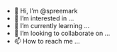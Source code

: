 - 👋 Hi, I’m @spreemark
- 👀 I’m interested in ...
- 🌱 I’m currently learning ...
- 💞️ I’m looking to collaborate on ...
- 📫 How to reach me 
...

<!---
spreemark/spreemark is a ✨ special ✨ repository because its `README.md` (this file) appears on your GitHub profile.
You can click the Preview link to take a look at your changes.
-hi--,I'm @spreemark
I'm interested in how to learn to code
>
